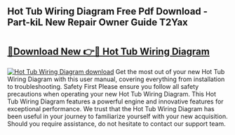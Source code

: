 ## Hot Tub Wiring Diagram Free Pdf Download - Part-kiL New Repair Owner Guide T2Yax

# <h2><a href="http://dfjm4o.blite.top/?on=Hot+Tub+Wiring+Diagram">🔗Download New 👉🔴 Hot Tub Wiring Diagram</a></h2>

[![Hot Tub Wiring Diagram download](https://i.imgur.com/lujVjoI.png)](http://dfjm4o.blite.top/?on=Hot+Tub+Wiring+Diagram)
Get the most out of your new Hot Tub Wiring Diagram with this user manual, covering everything from installation to troubleshooting. Safety First Please ensure you follow all safety precautions when operating your new Hot Tub Wiring Diagram. This Hot Tub Wiring Diagram features a powerful engine and innovative features for exceptional performance. We trust that the Hot Tub Wiring Diagram has been useful in your journey to familiarize yourself with your new acquisition. Should you require assistance, do not hesitate to contact our support team.
